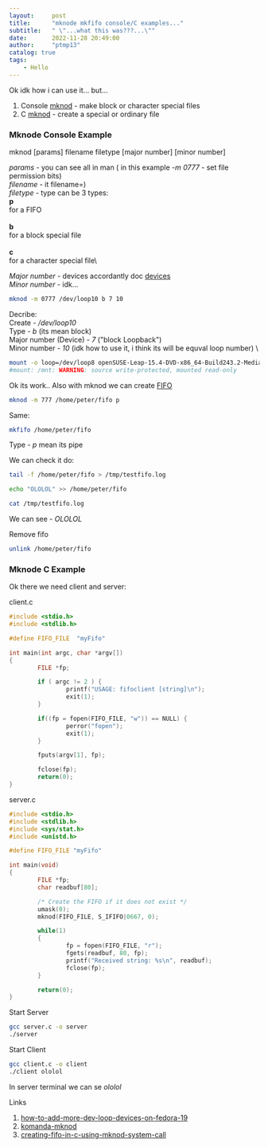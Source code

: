 ```yaml
---
layout:     post
title:      "mknode mkfifo console/C examples..."
subtitle:   " \"...what this was???...\""
date:       2022-11-28 20:49:00
author:     "ptmp13"
catalog: true
tags:
    - Hello
---
```


Ok idk how i can use it... but...

1. Console [mknod](https://man7.org/linux/man-pages/man1/mknod.1.html) - make block or character special files
2. C [mknod](https://man7.org/linux/man-pages/man2/mknod.2.html) - create a special or ordinary file

### Mknode Console Example

mknod [params] filename filetype [major number] [minor number]  

*params* - you can see all in man ( in this example _-m 0777_ - set file permission bits)\
*filename* - it filename=)\
*filetype* - type can be 3 types:\
    **p**\
    for a FIFO\
\
    **b**  
    for a block special file  
\
    **c**  
    for a character special file\

*Major number* - devices accordantly doc [devices](https://www.kernel.org/doc/Documentation/admin-guide/devices.txt)\
*Minor number* - idk...

```bash
mknod -m 0777 /dev/loop10 b 7 10
```

Decribe:  \
Create - _/dev/loop10_  \
Type - _b_ (its mean block)  \
Major number (Device) - _7_ ("block Loopback")  \
Minor number - _10_ (idk how to use it, i think its will be equval loop number)  \

```bash
mount -o loop=/dev/loop8 openSUSE-Leap-15.4-DVD-x86_64-Build243.2-Media.iso /mnt
#mount: /mnt: WARNING: source write-protected, mounted read-only
```

Ok its work.. Also with mknod we can create [FIFO](https://man7.org/linux/man-pages/man7/fifo.7.html)

```bash
mknod -m 777 /home/peter/fifo p
```
Same:
```bash
mkfifo /home/peter/fifo
```


Type - _p_ mean its pipe

We can check it do:
```bash
tail -f /home/peter/fifo > /tmp/testfifo.log
```

```bash
echo "OLOLOL" >> /home/peter/fifo
```

```bash
cat /tmp/testfifo.log
```
We can see - _OLOLOL_

Remove fifo
```bash
unlink /home/peter/fifo
```

### Mknode C Example

Ok there we need client and server:

client.c
```C
#include <stdio.h>
#include <stdlib.h>

#define FIFO_FILE  "myFifo"

int main(int argc, char *argv[])
{
        FILE *fp;

        if ( argc != 2 ) {
                printf("USAGE: fifoclient [string]\n");
                exit(1);
        }

        if((fp = fopen(FIFO_FILE, "w")) == NULL) {
                perror("fopen");
                exit(1);
        }

        fputs(argv[1], fp);

        fclose(fp);
        return(0);
}
```

server.c
```C
#include <stdio.h>
#include <stdlib.h>
#include <sys/stat.h>
#include <unistd.h>

#define FIFO_FILE "myFifo"

int main(void)
{
        FILE *fp;
        char readbuf[80];

        /* Create the FIFO if it does not exist */
        umask(0);
        mknod(FIFO_FILE, S_IFIFO|0667, 0);

        while(1)
        {
                fp = fopen(FIFO_FILE, "r");
                fgets(readbuf, 80, fp);
                printf("Received string: %s\n", readbuf);
                fclose(fp);
        }

        return(0);
}
```

Start Server
```bash
gcc server.c -o server
./server
```

Start Client
```bash
gcc client.c -o client
./client ololol
```

In server terminal we can se _ololol_

Links
1. [how-to-add-more-dev-loop-devices-on-fedora-19](https://unix.stackexchange.com/questions/98742/how-to-add-more-dev-loop-devices-on-fedora-19)
2. [komanda-mknod](https://linux-faq.ru/page/komanda-mknod)
3. [creating-fifo-in-c-using-mknod-system-call](https://www.prodevelopertutorial.com/linux-system-programming-creating-fifo-in-c-using-mknod-system-call-in-linux/)